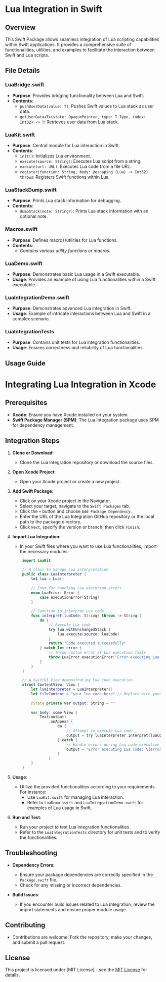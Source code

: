 # Lua Integration in Swift

## Overview
This Swift Package allows seamless integration of Lua scripting capabilities within Swift applications. It provides a comprehensive suite of functionalities, utilities, and examples to facilitate the interaction between Swift and Lua scripts.

## File Details

### LuaBridge.swift
- **Purpose**: Provides bridging functionality between Lua and Swift.
- **Contents**:
  - `pushUserData(value: T)`: Pushes Swift values to Lua stack as user data.
  - `getUserData<T>(state: OpaquePointer, type: T.Type, index: Int32) -> T`: Retrieves user data from Lua stack.

### LuaKit.swift
- **Purpose**: Central module for Lua interaction in Swift.
- **Contents**:
  - `init()`: Initializes Lua environment.
  - `execute(source: String)`: Executes Lua script from a string.
  - `execute(url: URL)`: Executes Lua code from a file URL.
  - `register(function: String, body: @escaping (Lua) -> Int32) throws`: Registers Swift functions within Lua.

### LuaStackDump.swift
- **Purpose**: Prints Lua stack information for debugging.
- **Contents**:
  - `dumpStack(note: String?)`: Prints Lua stack information with an optional note.

### Macros.swift
- **Purpose**: Defines macros/utilities for Lua functions.
- **Contents**:
  - *Contains various utility functions or macros.*

### LuaDemo.swift
- **Purpose**: Demonstrates basic Lua usage in a Swift executable.
- **Usage**: Provides an example of using Lua functionalities within a Swift executable.

### LuaIntegrationDemo.swift
- **Purpose**: Demonstrates advanced Lua integration in Swift.
- **Usage**: Example of intricate interactions between Lua and Swift in a complex scenario.

### LuaIntegrationTests
- **Purpose**: Contains unit tests for Lua integration functionalities.
- **Usage**: Ensures correctness and reliability of Lua functionalities.

## Usage Guide
# Integrating Lua Integration in Xcode

## Prerequisites
- **Xcode**: Ensure you have Xcode installed on your system.
- **Swift Package Manager (SPM)**: The Lua Integration package uses SPM for dependency management.

## Integration Steps
1. **Clone or Download**:
   - Clone the Lua Integration repository or download the source files.

2. **Open Xcode Project**:
   - Open your Xcode project or create a new project.

3. **Add Swift Package**:
   - Click on your Xcode project in the Navigator.
   - Select your target, navigate to the `Swift Packages` tab.
   - Click the `+` button and choose `Add Package Dependency`.
   - Enter the URL of the Lua Integration GitHub repository or the local path to the package directory.
   - Click `Next`, specify the version or branch, then click `Finish`.

4. **Import Lua Integration**:
   - In your Swift files where you want to use Lua functionalities, import the necessary modules:
     ```swift
      import LuaKit
      
      // A class to manage Lua interpretation
      public class LuaInterpreter {
          let lua = Lua()
      
          // Enum for handling Lua execution errors
          enum LuaError: Error {
              case executionError(String)
          }
      
          // Function to interpret Lua code
          func interpret(luaCode: String) throws -> String {
              do {
                  // Execute Lua code
                  try lua.withUnchangedStack {
                      lua.execute(source: luaCode)
                  }
                  return "Code executed successfully"
              } catch let error {
                  // Throw custom error if Lua execution fails
                  throw LuaError.executionError("Error executing Lua code: \(error.localizedDescription)")
              }
          }
      }
      
      // A SwiftUI View demonstrating Lua code execution
      struct ContentView: View {
          let luaInterpreter = LuaInterpreter()
          let fileContent = "your_lua_code_here" // Replace with your Lua code
      
          @State private var output: String = ""
      
          var body: some View {
              Text(output)
                  .onAppear {
                      do {
                          // Attempt to execute Lua code
                          output = try luaInterpreter.interpret(luaCode: fileContent)
                      } catch {
                          // Handle errors during Lua code execution
                          output = "Error executing Lua code: \(error.localizedDescription)"
                      }
                  }
          }
      }

     ```

5. **Usage**:
   - Utilize the provided functionalities according to your requirements. For instance:
     - Use `LuaKit.swift` for managing Lua interaction.
     - Refer to `LuaDemo.swift` and `LuaIntegrationDemo.swift` for examples of Lua usage in Swift.

6. **Run and Test**:
   - Run your project to test Lua Integration functionalities.
   - Refer to the `LuaIntegrationTests` directory for unit tests and to verify the functionalities.

## Troubleshooting
- **Dependency Errors**:
  - Ensure your package dependencies are correctly specified in the `Package.swift` file.
  - Check for any missing or incorrect dependencies.
  
- **Build Issues**:
  - If you encounter build issues related to Lua Integration, review the import statements and ensure proper module usage.

## Contributing
- Contributions are welcome! Fork the repository, make your changes, and submit a pull request.

## License
This project is licensed under [MIT License] - see the [MIT License]([LICENSE_FILE](https://github.com/William-Laverty/LuaKit-for-Swift/blob/main/LICENSE)) for details.
